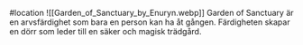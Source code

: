#location
![[Garden_of_Sanctuary_by_Enuryn.webp]]
Garden of Sanctuary är en arvsfärdighet som bara en person kan ha åt gången. Färdigheten skapar en dörr som leder till en säker och magisk trädgård.